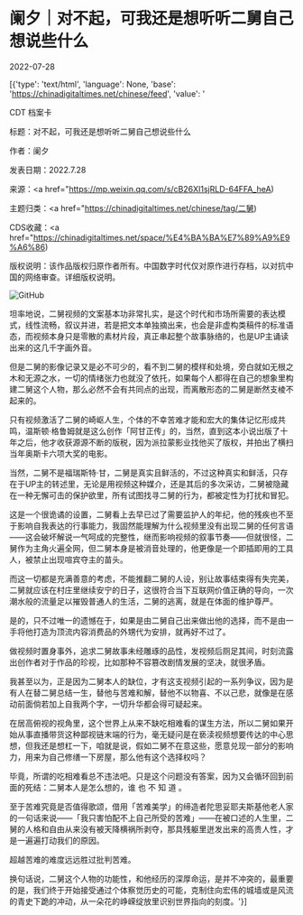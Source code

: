 # 阑夕｜对不起，可我还是想听听二舅自己想说些什么

2022-07-28

[{'type': 'text/html', 'language': None, 'base': 'https://chinadigitaltimes.net/chinese/feed', 'value': '

CDT 档案卡

标题：对不起，可我还是想听听二舅自己想说些什么

作者：阑夕

发表日期：2022.7.28

来源：<a href="https://mp.weixin.qq.com/s/cB26XI1sjRLD-64FFA_heA)

主题归类：<a href="https://chinadigitaltimes.net/chinese/tag/二舅)

CDS收藏：<a href="https://chinadigitaltimes.net/space/%E4%BA%BA%E7%89%A9%E9%A6%86)

版权说明：该作品版权归原作者所有。中国数字时代仅对原作进行存档，以对抗中国的网络审查。详细版权说明。





![GitHub](https://chinadigitaltimes.net/chinese/files/2022/07/image-1658992436668.png)

坦率地说，二舅视频的文案基本功非常扎实，是这个时代和市场所需要的表达模式，线性流畅，叙议并进，若是把文本单独摘出来，也会是非虚构类稿件的标准语态，而视频本身只是零散的素材片段，真正串起整个故事脉络的，也是UP主诵读出来的这几千字画外音。

但是二舅的影像记录又是必不可少的，看不到二舅的模样和处境，旁白就如无根之木和无源之水，一切的情绪张力也就没了依托，如果每个人都得在自己的想象里构建二舅这个人物，那么必然不会有共同点的出现，而离散形态的二舅是断然支棱不起来的。

只有视频激活了二舅的崎岖人生，个体的不幸苦难才能和宏大的集体记忆形成共鸣，温斯顿·格鲁姆就是这么创作「阿甘正传」的，当然，直到这本小说出版了十年之后，他才收获源源不断的版税，因为派拉蒙影业找他买了版权，并拍出了横扫当年奥斯卡六项大奖的电影。

当然，二舅不是福瑞斯特·甘，二舅是真实且鲜活的，不过这种真实和鲜活，只存在于UP主的转述里，无论是用视频这种媒介，还是其后的多次采访，二舅被隐藏在一种无懈可击的保护欲里，所有试图找寻二舅的行为，都被定性为打扰和冒犯。

这是一个很诡谲的设置，二舅看上去早已过了需要监护人的年纪，他的残疾也不至于影响自我表达的行事能力，我固然能理解为什么视频里没有出现二舅的任何言语——这会破坏解说一气呵成的完整性，继而影响视频的叙事节奏——但就很怪，二舅作为主角火遍全网，但二舅本身是被消音处理的，他更像是一个即插即用的工具人，被禁止出现喧宾夺主的苗头。

而这一切都是充满善意的考虑，不能推翻二舅的人设，别让故事结束得有失完美，二舅就应该在村庄里继续安宁的日子，这很符合当下互联网价值正确的导向，一次潮水般的流量足以摧毁普通人的生活，二舅的逃离，就是在体面的维护尊严。

是的，只不过唯一的遗憾在于，如果是由二舅自己出来做出他的选择，而不是由一手将他打造为顶流内容消费品的外甥代为安排，就再好不过了。

做视频时置身事外，追求二舅故事未经雕琢的品性，发视频后厕足其间，时刻流露出创作者对于作品的珍视，比如那种不容篡改剧情发展的坚决，就很矛盾。

我甚至以为，正是因为二舅本人的缺位，才有这支视频引起的一系列争议，因为是有人在替二舅总结一生，替他与苦难和解，替他不以物喜、不以己悲，就像是在感动前面倘若加上自我两个字，一切升华都会得可疑起来。

在居高俯视的视角里，这个世界上从来不缺吃相难看的谋生方法，所以二舅如果开始从事直播带货这种鄙视链末端的行为，毫无疑问是在亵渎视频想要传达的中心思想，但我还是想杠一下，咱就是说，假如二舅不在意这些，愿意兑现一部分的影响力，用来为自己修缮一下房屋，那么他有这个选择权吗？

毕竟，所谓的吃相难看总不违法吧。只是这个问题没有答案，因为又会循环回到前面的死结：二舅本人是怎么想的，谁 也 不 知 道 。

至于苦难究竟是否值得歌颂，借用「苦难美学」的缔造者陀思妥耶夫斯基他老人家的一句话来说——「我只害怕配不上自己所受的苦难」——在被口述的人生里，二舅的人格和自由从来没有被天降横祸所剥夺，那具残躯里迸发出来的高贵人性，才是一遍遍打动我们的原因。

超越苦难的难度远远胜过批判苦难。

换句话说，二舅这个人物的功能性，和他经历的深厚命运，是并不冲突的，最重要的是，我们终于开始接受通过个体察觉历史的可能，克制住向宏伟的城墙或是风流的青史下跪的冲动，从一朵花的峥嵘绽放里识别世界指向的刻度。'}]